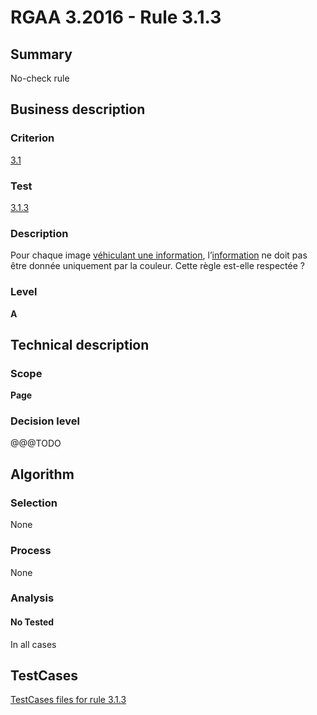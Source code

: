 # RGAA 3.2016 - Rule 3.1.3

## Summary
No-check rule


## Business description

### Criterion
[3.1](http://references.modernisation.gouv.fr/rgaa-accessibilite/2016/criteres.html#crit-3-1)

### Test
[3.1.3](http://references.modernisation.gouv.fr/rgaa-accessibilite/2016/criteres.html#test-3-1-3)

### Description
<div lang="fr">Pour chaque image <a href="http://references.modernisation.gouv.fr/rgaa-accessibilite/2016/glossaire.html#image-vhiculant-une-information-donne-par-la-couleur">v&#xE9;hiculant une information</a>, l&#x2019;<a href="http://references.modernisation.gouv.fr/rgaa-accessibilite/2016/glossaire.html#information-donne-par-la-couleur">information</a> ne doit pas &#xEA;tre donn&#xE9;e uniquement par la couleur. Cette r&#xE8;gle est-elle respect&#xE9;e&nbsp;?</div>

### Level
**A**


## Technical description

### Scope
**Page**

### Decision level
@@@TODO


## Algorithm

### Selection
None

### Process
None

### Analysis

#### No Tested
In all cases


##  TestCases

[TestCases files for rule 3.1.3](https://github.com/Asqatasun/Asqatasun/tree/develop/rules/rules-rgaa3.2016/src/test/resources/testcases/rgaa32016/Rgaa32016Rule030103/)


